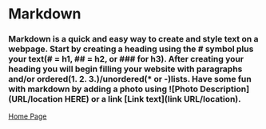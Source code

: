 # Markdown

### Markdown is a quick and easy way to create and style text on a webpage. Start by creating a heading using the # symbol plus your text(# = h1, ## = h2, or ### for h3). After creating your heading you will begin filling your website with paragraphs and/or ordered(1. 2. 3.)/unordered(* or -)lists. Have some fun with markdown by adding a photo using ![Photo Description](URL/location HERE) or a link \[Link text](link URL/location)\.


[Home Page](README.md)

